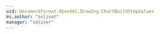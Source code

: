 ```yaml
---
uid: DocumentFormat.OpenXml.Drawing.ChartBuildStepValues
ms.author: "soliver"
manager: "soliver"
---
```

